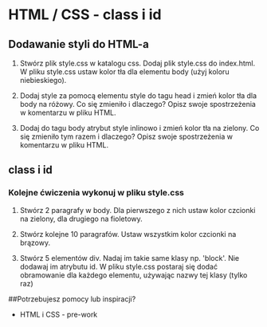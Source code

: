 # HTML / CSS - class i id

## Dodawanie styli do HTML-a

1. Stwórz plik style.css w katalogu css. Dodaj plik style.css do index.html. W pliku style.css ustaw kolor tła dla elementu body (użyj koloru niebieskiego).

2. Dodaj style za pomocą elementu style do tagu head i zmień kolor tła dla body na różowy. Co się zmieniło i dlaczego? Opisz swoje spostrzeżenia w komentarzu w pliku HTML.

3. Dodaj do tagu body atrybut style inlinowo i zmień kolor tła na zielony. Co się zmieniło tym razem i dlaczego? Opisz swoje spostrzeżenia w komentarzu w pliku HTML.

## class i id
### Kolejne ćwiczenia wykonuj w pliku style.css

1. Stwórz 2 paragrafy w body. Dla pierwszego z nich ustaw kolor czcionki na zielony, dla drugiego na fioletowy.

2. Stwórz kolejne 10 paragrafów. Ustaw wszystkim kolor czcionki na brązowy.

3. Stwórz 5 elementów div. Nadaj im takie same klasy np. 'block'. Nie dodawaj im atrybutu id.
 W pliku style.css postaraj się dodać obramowanie dla każdego elementu, używając nazwy tej klasy (tylko raz)

 ##Potrzebujesz pomocy lub inspiracji?
* HTML i CSS - pre-work
